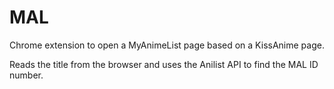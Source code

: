 # MAL
Chrome extension to open a MyAnimeList page based on a KissAnime page.

Reads the title from the browser and uses the Anilist API to find the MAL ID number.
